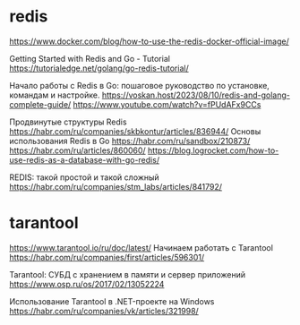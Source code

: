 # redis
https://www.docker.com/blog/how-to-use-the-redis-docker-official-image/

Getting Started with Redis and Go - Tutorial
https://tutorialedge.net/golang/go-redis-tutorial/

Начало работы с Redis в Go: пошаговое руководство по установке, командам и настройке.
https://voskan.host/2023/08/10/redis-and-golang-complete-guide/
https://www.youtube.com/watch?v=fPUdAFx9CCs

Продвинутые структуры Redis
https://habr.com/ru/companies/skbkontur/articles/836944/
Основы использования Redis в Go
https://habr.com/ru/sandbox/210873/
https://habr.com/ru/articles/860060/
https://blog.logrocket.com/how-to-use-redis-as-a-database-with-go-redis/

REDIS: такой простой и такой сложный
https://habr.com/ru/companies/stm_labs/articles/841792/

# tarantool
https://www.tarantool.io/ru/doc/latest/
Начинаем работать с Tarantool
https://habr.com/ru/companies/first/articles/596301/

Tarantool: СУБД с хранением в памяти и сервер приложений
https://www.osp.ru/os/2017/02/13052224

Использование Tarantool в .NET-проекте на Windows
https://habr.com/ru/companies/vk/articles/321998/
